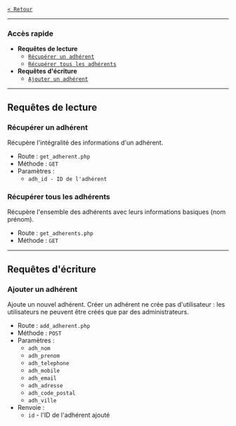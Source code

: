 [`< Retour`](../../README.md#sommaire_requetes)
___
### Accès rapide
* **Requêtes de lecture**
	* [`Récupérer un adhérent`](#récupérer-un-adhérent)
	* [`Récupérer tous les adhérents`](#récupérer-tous-les-adhérents)
* **Requêtes d'écriture**
	* [`Ajouter un adhérent`](#ajouter-un-adhérent)
___

## Requêtes de lecture



### Récupérer un adhérent
Récupère l'intégralité des informations d'un adhérent.
* Route : `get_adherent.php` 
* Méthode : `GET`
* Paramètres :
	* `adh_id - ID de l'adhérent`


### Récupérer tous les adhérents
Récupère l'ensemble des adhérents avec leurs informations basiques (nom prénom).
* Route : `get_adherents.php` 
* Méthode : `GET`





______________________






## Requêtes d'écriture


### Ajouter un adhérent
Ajoute un nouvel adhérent. Créer un adhérent ne crée pas d'utilisateur : les utilisateurs ne peuvent être créés que par des administrateurs.
* Route : `add_adherent.php`
* Méthode : `POST`
* Paramètres :
	* `adh_nom`
	* `adh_prenom`
	* `adh_telephone`
	* `adh_mobile`
	* `adh_email`
	* `adh_adresse`
	* `adh_code_postal`
	* `adh_ville`
* Renvoie :
	* `id` - l'ID de l'adhérent ajouté


